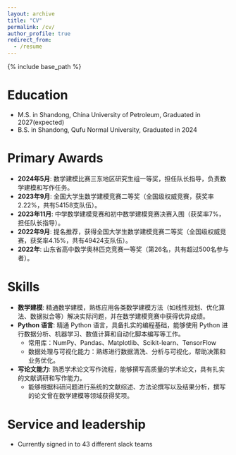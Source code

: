 ```yaml
---
layout: archive
title: "CV"
permalink: /cv/
author_profile: true
redirect_from:
  - /resume
---
```


{% include base_path %}

Education
======
* M.S. in Shandong, China University of Petroleum, Graduated in 2027(expected)
* B.S. in Shandong, Qufu Normal University, Graduated in 2024


Primary Awards
======
* **2024年5月**: 数学建模比赛三东地区研究生组一等奖，担任队长指导，负责数学建模和写作任务。
* **2023年9月**: 全国大学生数学建模竞赛二等奖（全国级权威竞赛，获奖率2.22%，共有54158支队伍）。
* **2023年11月**: 中学数学建模竞赛和初中数学建模竞赛决赛入围（获奖率7%，担任队长指导）。
* **2022年9月**: 提名推荐，获得全国大学生数学建模竞赛二等奖（全国级权威竞赛，获奖率4.15%，共有49424支队伍）。
* **2022年**: 山东省高中数学奥林匹克竞赛一等奖（第26名，共有超过500名参与者）。
  
Skills
======
* **数学建模**: 精通数学建模，熟练应用各类数学建模方法（如线性规划、优化算法、数据拟合等）解决实际问题，并在数学建模竞赛中获得优异成绩。
* **Python 语言**: 精通 Python 语言，具备扎实的编程基础，能够使用 Python 进行数据分析、机器学习、数值计算和自动化脚本编写等工作。
  * 常用库：NumPy、Pandas、Matplotlib、Scikit-learn、TensorFlow
  * 数据处理与可视化能力：熟练进行数据清洗、分析与可视化，帮助决策和业务优化。
* **写论文能力**: 熟悉学术论文写作流程，能够撰写高质量的学术论文，具有扎实的文献调研和写作能力。
  * 能够根据科研问题进行系统的文献综述、方法论撰写以及结果分析，撰写的论文曾在数学建模等领域获得奖项。
  
Service and leadership
======
* Currently signed in to 43 different slack teams
